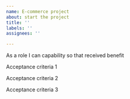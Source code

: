 ```yaml
---
name: E-commerce project
about: start the project
title: ''
labels: ''
assignees: ''

---
```


As a role I can capability so that received benefit

Acceptance criteria 1

Acceptance criteria 2

Acceptance criteria 3
